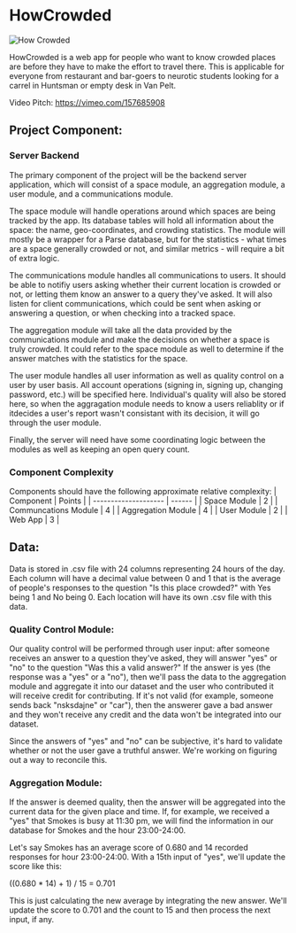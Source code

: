 # HowCrowded

![How Crowded](HowCrowded.png)

HowCrowded is a web app for people who want to know crowded places are before they
have to make the effort to travel there. This is applicable for everyone from 
restaurant and bar-goers to neurotic students looking for a carrel in Huntsman 
or empty desk in Van Pelt.

Video Pitch:	https://vimeo.com/157685908

## Project Component:

### Server Backend

The primary component of the project will be the backend server application,
which will consist of a space module, an aggregation module, a user module, and
a communications module.

The space module will handle operations around which spaces are being tracked
by the app. Its database tables will hold all information about the space: the
name, geo-coordinates, and crowding statistics. The module will mostly be
a wrapper for a Parse database, but for the statistics - what times are a space
generally crowded or not, and similar metrics - will require a bit of extra
logic.

The communications module handles all communications to users. It should be
able to notifiy users asking whether their current location is crowded or not,
or letting them know an answer to a query they've asked. It will also listen
for client communications, which could be sent when asking or answering
a question, or when checking into a tracked space.  

The aggregation module will take all the data provided by the communications
module and make the decisions on whether a space is truly crowded. It could
refer to the space module as well to determine if the answer matches with the
statistics for the space.

The user module handles all user information as well as quality control on
a user by user basis. All account operations (signing in, signing up, changing
password, etc.) will be specified here. Individual's quality will also be
stored here, so when the aggragation module needs to know a users reliablity or
if itdecides a user's report wasn't consistant with its decision, it will go
through the user module.

Finally, the server will need have some coordinating logic between the modules
as well as keeping an open query count. 

### Component Complexity

Components should have the following approximate relative complexity:
| Component            | Points |
| -------------------- | ------ |
| Space Module         | 2      |
| Communcations Module | 4      |
| Aggregation Module   | 4      |
| User Module          | 2      |
| Web App              | 3      |

## Data:
Data is stored in .csv file with 24 columns representing 24 hours of the day. Each column will have a decimal value between 0 and 1 that is the average of people's responses to the question "Is this place crowded?" with Yes being 1 and No being 0. Each location will have its own .csv file with this data.

### Quality Control Module:
Our quality control will be performed through user input: after someone receives an answer to a question they've asked, they will answer "yes" or "no" to the question "Was this a valid answer?" If the answer is yes (the response was a "yes" or a "no"), then we'll pass the data to the aggregation module and aggregate it into our dataset and the user who contributed it will receive credit for contributing. If it's not valid (for example, someone sends back "nsksdajne" or "car"), then the answerer gave a bad answer and they won't receive any credit and the data won't be integrated into our dataset.

Since the answers of "yes" and "no" can be subjective, it's hard to validate whether or not the user gave a truthful answer. We're working on figuring out a way to reconcile this.

### Aggregation Module:
If the answer is deemed quality, then the answer will be aggregated into the current data for the given place and time. If, for example, we received a "yes" that Smokes is busy at 11:30 pm, we will find the information in our database for Smokes and the hour 23:00-24:00.

Let's say Smokes has an average score of 0.680 and 14 recorded responses for hour 23:00-24:00. With a 15th input of "yes", we'll update the score like this:

((0.680 * 14) + 1) / 15 = 0.701

This is just calculating the new average by integrating the new answer. We'll update the score to 0.701 and the count to 15 and then process the next input, if any.
